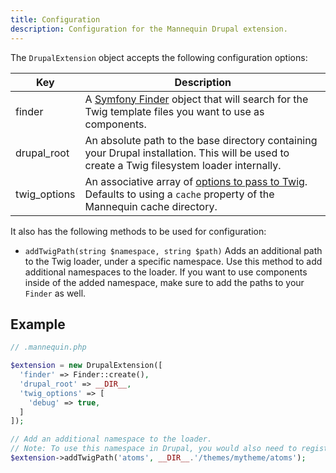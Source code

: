 ```yaml
---
title: Configuration
description: Configuration for the Mannequin Drupal extension.
---
```


The `DrupalExtension` object accepts the following configuration options:

| Key | Description |
| --- | ----------- |
| finder | A [Symfony Finder](https://symfony.com/doc/current/components/finder.html) object that will search for the Twig template files you want to use as components. |
| drupal_root | An absolute path to the base directory containing your Drupal installation.  This will be used to create a Twig filesystem loader internally. |
| twig_options | An associative array of [options to pass to Twig](https://twig.symfony.com/api/2.x/Twig_Environment.html#method___construct).  Defaults to using a `cache` property of the Mannequin cache directory. |

It also has the following methods to be used for configuration:
* `addTwigPath(string $namespace, string $path)` Adds an additional path to the Twig loader, under a specific namespace.  Use this method to add additional namespaces to the loader.  If you want to use components inside of the added namespace, make sure to add the paths to your `Finder` as well.

Example
-------
```php
// .mannequin.php

$extension = new DrupalExtension([
  'finder' => Finder::create(),
  'drupal_root' => __DIR__,
  'twig_options' => [
    'debug' => true,
  ]
]);

// Add an additional namespace to the loader.
// Note: To use this namespace in Drupal, you would also need to register it there.
$extension->addTwigPath('atoms', __DIR__.'/themes/mytheme/atoms');
```